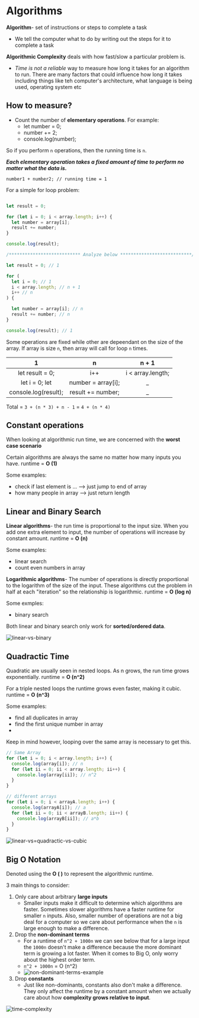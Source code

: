 # Algorithms

**Algorithm**- set of instructions or steps to complete a task
- We tell the computer what to do by writing out the steps for it to complete a task

**Algorithmic Complexity** deals with how fast/slow a particular problem is.
- *Time is not a reliable* way to measure how long it takes for an algorithm to run. There are many factors that could influence how long it takes including things like teh computer's architecture, what language is being used, operating system etc

## **How to measure?** 

- Count the number of **elementary operations**. For example:
    - let number = 0;
    - number += 2;
    - console.log(number);

So if you perform `n` operations, then the running time is `n`.

***Each elementary operation takes a fixed amount of time to perform no matter what the data is.***

    number1 + number2; // running time = 1

For a simple for loop problem:

```javascript

let result = 0;

for (let i = 0; i < array.length; i++) {
  let number = array[i];
  result += number;
}

console.log(result);

/*************************** Analyze below ***************************/

let result = 0; // 1

for (
  let i = 0; // 1
  i < array.length; // n + 1
  i++ // n
) {

  let number = array[i]; // n
  result += number; // n
}

console.log(result); // 1
```

Some operations are fixed while other are depeendant on the size of the array. If array is size `n`, then array will call for loop `n` times.


|        1             |        n             |       	n + 1         |
|:--------------------:|:--------------------:|:---------------------:|
| let result = 0;      | i++	                | i < array.length;     |
| let i = 0;	let      | number = array[i];   |	_                     |
| console.log(result); | result += number;	  | _                     |

Total = `3 + (n * 3) + n - 1` = `4 + (n * 4)`

## **Constant operations**

When looking at algorithmic run time, we are concerned with the **worst case scenario**

Certain algorithms are always the same no matter how many inputs you have. runtime = **O (1)**

Some examples:
  - check if last element is ... --> just jump to end of array
  - how many people in array     --> just return length

## **Linear and Binary Search**

**Linear algorithms**- the run time is proportional to the input size. When you add one extra element to input, the number of operations will increase by constant amount. runtime = **O (n)**

Some examples:
  - linear search
  - count even numbers in array

**Logarithmic algorithms**- The number of operations is directly proportional to the logarithm of the size of the input. These algorithms cut the problem in half at each "iteration" so the relationship is logarithmic. runtime = **O (log n)**

Some exmples:
  - binary search

Both linear and binary search only work for **sorted/ordered data**.

![linear-vs-binary](https://i.imgur.com/qU0Euzx.png)

## **Quadractic Time**

Quadratic are usually seen in nested loops. As n grows, the run time grows exponentially. runtime = **O (n^2)**

For a triple nested loops the runtime grows even faster, making it cubic. runtime = **O (n^3)**

Some examples:
  - find all duplicates in array
  - find the first unique number in array
  - 

Keep in mind however, looping over the same array is necessary to get this.

```javascript
// Same Array
for (let i = 0; i < array.length; i++) {
  console.log(array[i]); // n
  for (let ii = 0; ii < array.length; ii++) {
    console.log(array[ii]); // n^2
  }
}

// different arrays
for (let i = 0; i < arrayA.length; i++) {
  console.log(arrayA[i]); // a
  for (let ii = 0; ii < arrayB.length; ii++) {
    console.log(arrayB[ii]); // a*b
  }
}
```

![linear-vs=quadractic-vs-cubic](https://i.imgur.com/AAmzk1h.png)

## **Big O Notation**

Denoted using the **O ( )** to represent the algorithmic runtime.

3 main things to consider:
1. Only care about arbitrary **large inputs**
    - Smaller inputs make it difficult to determine which algorithms are faster. Sometimes slower algorithms have a faster runtime for smaller `n` inputs. Also, smaller number of operations are not a big deal for a computer so we care about performance when the `n` is large enough to make a difference.
2. Drop the **non-dominant terms**
    - For a runtime of `n^2 + 1000n` we can see below that for a large input the `1000n` doesn't make a difference because the more dominant term is growing a lot faster. When it comes to Big O, only worry about the highest order term.
    - `n^2 + 1000n` = O (n^2)
    - ![non-dominant-terms-example](https://i.imgur.com/gEqddpZ.png)
3. Drop **constants**
    - Just like non-dominants, constants also don't make a difference. They only affect the runtime by a constant amount when we actually care about how **complexity grows relative to input**.

![time-complexity](https://i.imgur.com/WmFTz0a.png)

